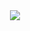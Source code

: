 <div align="center">
  <img src="http://jccarius.art/OE/DigitalDisegno/JujitsuProvider-b-1.png">
</div>
